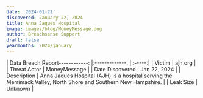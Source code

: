 ```yaml
---
date: '2024-01-22'
discovered: January 22, 2024
title: Anna Jaques Hospital
image: images/blog/MoneyMessage.png
author: Breachsense Support
draft: false
yearmonths: 2024/january
---
```


| Data Breach Report------------:     |:-------------:    | :-----:|
| Victim      | ajh.org      | 
| Threat Actor      | MoneyMessage      | 
| Date Discovered      | Jan 22, 2024      | 
| Description      | Anna Jaques Hospital (AJH) is a hospital serving the Merrimack Valley, North Shore and Southern New Hampshire.      | 
| Leak Size      | Unknown      | 

